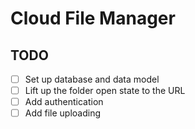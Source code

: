 # Cloud File Manager

## TODO

- [ ] Set up database and data model
- [ ] Lift up the folder open state to the URL
- [ ] Add authentication
- [ ] Add file uploading
